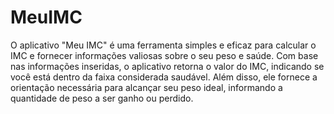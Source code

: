# MeuIMC
 O aplicativo "Meu IMC" é uma ferramenta simples e eficaz para calcular o IMC e fornecer informações valiosas sobre o seu peso e saúde. Com base nas informações inseridas, o aplicativo retorna o valor do IMC, indicando se você está dentro da faixa considerada saudável. Além disso, ele fornece a orientação necessária para alcançar seu peso ideal, informando a quantidade de peso a ser ganho ou perdido.
